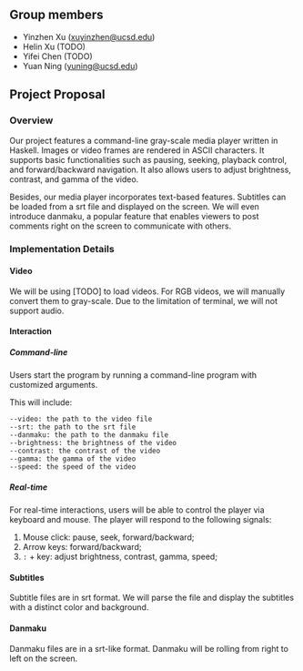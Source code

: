 ## Group members

* Yinzhen Xu (xuyinzhen@ucsd.edu)
* Helin Xu (TODO)
* Yifei Chen (TODO)
* Yuan Ning (yuning@ucsd.edu)

## Project Proposal

### Overview

Our project features a command-line gray-scale media player written in Haskell. Images or video frames are rendered in ASCII characters. It supports basic functionalities such as pausing, seeking, playback control, and forward/backward navigation. It also allows users to adjust brightness, contrast, and gamma of the video.

Besides, our media player incorporates text-based features. Subtitles can be loaded from a srt file and displayed on the screen. We will even introduce danmaku, a popular feature that enables viewers to post comments right on the screen to communicate with others.

### Implementation Details

#### Video

We will be using [TODO] to load videos. For RGB videos, we will manually convert them to gray-scale. Due to the limitation of terminal, we will not support audio.

#### Interaction

##### Command-line

Users start the program by running a command-line program with customized arguments.

This will include:

```
--video: the path to the video file
--srt: the path to the srt file
--danmaku: the path to the danmaku file
--brightness: the brightness of the video
--contrast: the contrast of the video
--gamma: the gamma of the video
--speed: the speed of the video
```

##### Real-time

For real-time interactions, users will be able to control the player via keyboard and mouse. The player will respond to the following signals:
1. Mouse click: pause, seek, forward/backward;
2. Arrow keys: forward/backward;
3. `:` + key: adjust brightness, contrast, gamma, speed;

#### Subtitles

Subtitle files are in srt format. We will parse the file and display the subtitles with a distinct color and background.

#### Danmaku

Danmaku files are in a srt-like format. Danmaku will be rolling from right to left on the screen.

